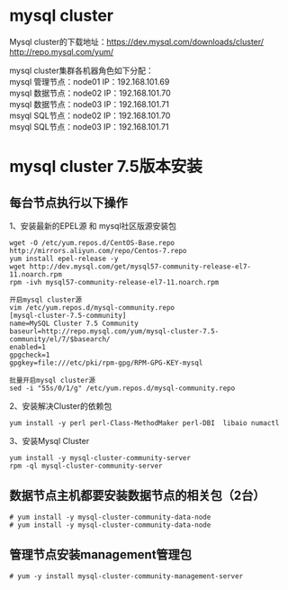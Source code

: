 mysql cluster
===

Mysql cluster的下载地址：https://dev.mysql.com/downloads/cluster/  
http://repo.mysql.com/yum/  

mysql cluster集群各机器角色如下分配：  
mysql 管理节点：node01 IP：192.168.101.69  
mysql 数据节点：node02 IP：192.168.101.70  
mysql 数据节点：node03 IP：192.168.101.71  
msyql SQL节点：node02 IP：192.168.101.70  
msyql SQL节点：node03 IP：192.168.101.71  


mysql cluster 7.5版本安装
===

每台节点执行以下操作  
---
1、安装最新的EPEL源 和 mysql社区版源安装包  
```
wget -O /etc/yum.repos.d/CentOS-Base.repo http://mirrors.aliyun.com/repo/Centos-7.repo
yum install epel-release -y
wget http://dev.mysql.com/get/mysql57-community-release-el7-11.noarch.rpm
rpm -ivh mysql57-community-release-el7-11.noarch.rpm

开启mysql cluster源
vim /etc/yum.repos.d/mysql-community.repo
[mysql-cluster-7.5-community]
name=MySQL Cluster 7.5 Community
baseurl=http://repo.mysql.com/yum/mysql-cluster-7.5-community/el/7/$basearch/
enabled=1
gpgcheck=1
gpgkey=file:///etc/pki/rpm-gpg/RPM-GPG-KEY-mysql

批量开启mysql cluster源
sed -i "55s/0/1/g" /etc/yum.repos.d/mysql-community.repo
```  

2、安装解决Cluster的依赖包  
```
yum install -y perl perl-Class-MethodMaker perl-DBI  libaio numactl
```  

3、安装Mysql Cluster  
```
yum install -y mysql-cluster-community-server
rpm -ql mysql-cluster-community-server
```  


数据节点主机都要安装数据节点的相关包（2台）
---
```
# yum install -y mysql-cluster-community-data-node
# yum install -y mysql-cluster-community-data-node
```  

管理节点安装management管理包  
---
```
# yum -y install mysql-cluster-community-management-server
```  
